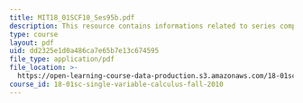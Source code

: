 ```yaml
---
title: MIT18_01SCF10_Ses95b.pdf
description: This resource contains informations related to series comparison.
type: course
layout: pdf
uid: dd2325e1d0a486ca7e65b7e13c674595
file_type: application/pdf
file_location: >-
  https://open-learning-course-data-production.s3.amazonaws.com/18-01sc-single-variable-calculus-fall-2010/dd2325e1d0a486ca7e65b7e13c674595_MIT18_01SCF10_Ses95b.pdf
course_id: 18-01sc-single-variable-calculus-fall-2010
---
```

